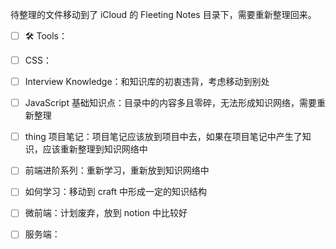 待整理的文件移动到了 iCloud 的 Fleeting Notes 目录下，需要重新整理回来。

- [ ] 🛠️ Tools：
- [ ] CSS：
- [ ] Interview Knowledge：和知识库的初衷违背，考虑移动到别处
- [ ] JavaScript 基础知识点：目录中的内容多且零碎，无法形成知识网络，需要重新整理
- [ ] thing 项目笔记：项目笔记应该放到项目中去，如果在项目笔记中产生了知识，应该重新整理到知识网络中
- [ ] 前端进阶系列：重新学习，重新放到知识网络中
- [ ] 如何学习：移动到 craft 中形成一定的知识结构
- [ ] 微前端：计划废弃，放到 notion 中比较好
- [ ] 服务端：

